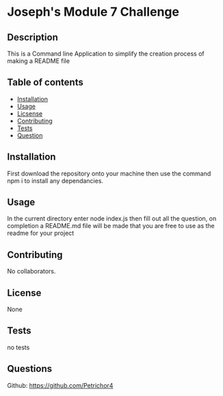 
  # Joseph's Module 7 Challenge
  
  ## Description

  This is a Command line Application to simplify the creation process of making a README file 
  ## Table of contents

  * [Installation](#installation)
  * [Usage](#usage)
  * [Licsense](#license)
  * [Contributing](#contributing)
  * [Tests](#tests)
  * [Question](#questions)
  ## Installation

  First download the repository onto your machine then use the command npm i to install any dependancies.
  ## Usage

  In the current directory enter node index.js then fill out all the question, on completion a README.md file will be made that you are free to use as the readme for your project

  ## Contributing

  No collaborators.
  
  ## License

  None

  ## Tests

  no tests
  ## Questions

  Github: https://github.com/Petrichor4

  
